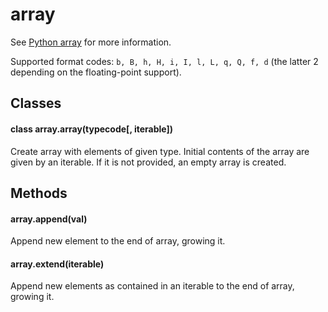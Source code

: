 # array

See [Python array](https://docs.python.org/3/library/array.html) for more information.

Supported format codes: `b, B, h, H, i, I, l, L, q, Q, f, d` \(the latter 2 depending on the floating-point support\).

## Classes

#### class array.array\(typecode\[, iterable\]\)

Create array with elements of given type. Initial contents of the array are given by an iterable. If it is not provided, an empty array is created.

## Methods

#### array.append\(val\)

Append new element to the end of array, growing it.

#### array.extend\(iterable\)

Append new elements as contained in an iterable to the end of array, growing it.

